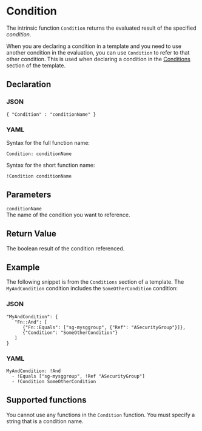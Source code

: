 # Condition<a name="intrinsic-function-reference-condition"></a>

The intrinsic function `Condition` returns the evaluated result of the specified *condition*\.

When you are declaring a condition in a template and you need to use another condition in the evaluation, you can use `Condition` to refer to that other condition\. This is used when declaring a condition in the [Conditions](https://docs.aws.amazon.com/AWSCloudFormation/latest/UserGuide/intrinsic-function-reference-conditions.html) section of the template\.

## Declaration<a name="intrinsic-function-reference-condition-declaration"></a>

### JSON<a name="intrinsic-function-reference-condition.json"></a>

```
{ "Condition" : "conditionName" }
```

### YAML<a name="intrinsic-function-reference-condition.yaml"></a>

Syntax for the full function name:

```
Condition: conditionName
```

Syntax for the short function name:

```
!Condition conditionName
```

## Parameters<a name="intrinsic-function-reference-condition-syntax-parameters"></a>

`conditionName`  
The name of the condition you want to reference\.

## Return Value<a name="intrinsic-function-reference-condition-syntax-return-value"></a>

The boolean result of the condition referenced\.

## Example<a name="intrinsic-function-reference-condition-syntax-example"></a>

The following snippet is from the `Conditions` section of a template\. The `MyAndCondition` condition includes the `SomeOtherCondition` condition:

### JSON<a name="intrinsic-function-reference-condition-mycondition-example.json"></a>

```
"MyAndCondition": {
   "Fn::And": [
      {"Fn::Equals": ["sg-mysggroup", {"Ref": "ASecurityGroup"}]},
      {"Condition": "SomeOtherCondition"}
   ]
}
```

### YAML<a name="intrinsic-function-reference-conditions-mycondition-example.yaml"></a>

```
MyAndCondition: !And
  - !Equals ["sg-mysggroup", !Ref "ASecurityGroup"]
  - !Condition SomeOtherCondition
```

## Supported functions<a name="intrinsic-function-reference-condition-syntax-supported-functions"></a>

You cannot use any functions in the `Condition` function\. You must specify a string that is a condition name\.